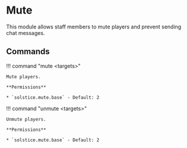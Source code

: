 # Mute

This module allows staff members to mute players and prevent sending chat messages.

## Commands

!!! command "mute &lt;targets&gt;"

    Mute players.

    **Permissions**

    * `solstice.mute.base` - Default: 2

!!! command "unmute &lt;targets&gt;"

    Unmute players.

    **Permissions**

    * `solstice.mute.base` - Default: 2